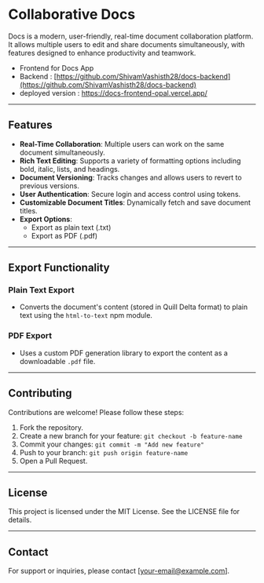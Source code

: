 # Collaborative Docs

Docs is a modern, user-friendly, real-time document collaboration platform. It allows multiple users to edit and share documents simultaneously, with features designed to enhance productivity and teamwork.

* Frontend for Docs App
* Backend : [https://github.com/ShivamVashisth28/docs-backend](https://github.com/ShivamVashisth28/docs-backend)
* deployed version : https://docs-frontend-opal.vercel.app/

---

## Features

- **Real-Time Collaboration**: Multiple users can work on the same document simultaneously.
- **Rich Text Editing**: Supports a variety of formatting options including bold, italic, lists, and headings.
- **Document Versioning**: Tracks changes and allows users to revert to previous versions.
- **User Authentication**: Secure login and access control using tokens.
- **Customizable Document Titles**: Dynamically fetch and save document titles.
- **Export Options**:
  - Export as plain text (.txt)
  - Export as PDF (.pdf)

---

## Export Functionality

### Plain Text Export

- Converts the document's content (stored in Quill Delta format) to plain text using the `html-to-text` npm module.

### PDF Export

- Uses a custom PDF generation library to export the content as a downloadable `.pdf` file.

---


## Contributing

Contributions are welcome! Please follow these steps:

1. Fork the repository.
2. Create a new branch for your feature: `git checkout -b feature-name`
3. Commit your changes: `git commit -m "Add new feature"`
4. Push to your branch: `git push origin feature-name`
5. Open a Pull Request.

---

## License

This project is licensed under the MIT License. See the LICENSE file for details.

---

## Contact

For support or inquiries, please contact [your-email@example.com].
